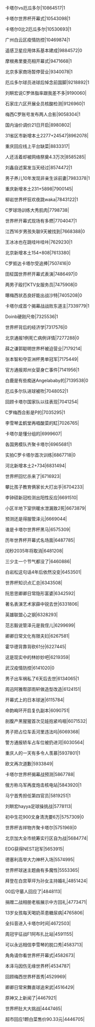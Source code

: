 卡塔尔vs厄瓜多尔|10864517|1

卡塔尔世界杯开幕式|10543098|1

卡塔尔0比2厄瓜多尔|10530693|1

广州白云区疫情防控|10469874|1

遥感卫星应用体系基本建成|9884572|0

摩根弗里曼亮相开幕式|9471668|1

北京多家商场暂停营业|9340078|1

厄瓜多尔球员进球后悼念前国脚|9218892|1

刘畊宏说C罗体脂率跟我差不多|9190060|

石家庄六区开展全员核酸检测|9126960|1

梅西C罗账号发布两人合影|9058304|1

国内油价调价21日开启|8980802|

31省区市新增本土2277+24547|8962078|

重庆回应线上平台缺菜|8833317|

人还活着却被网络祭奠4.3万次|8585285|

刘鑫自述案发当天经过|8574472|1

男子养儿10年发现非亲生诉前妻|7983378|1

重庆新增本土231+5898|7900145|

柳岩世界杯狂欢夜跳waka|7843122|1

C罗球场训练大秀肌肉|7798738|

世界杯开幕式现场有多燃|7704047|1

江西16岁男孩失联9天被找到|7668388|0

王冰冰也在跳哇咔哇咔|7629230|1

北京新增本土154+808|7613380|

C罗抵达卡塔尔受追捧|7507416|0

田柾国世界杯开幕式表演|7486497|0

两男子殴打KTV女服务员|7475908|0

曝梅西状态良好能出战沙特|7405208|0

卡塔尔成首个揭幕战战败东道主|7339779|1

Doinb硬刚尺帝|7325536|1

世界杯背后的经济学|7317576|0

北京通报1例死亡病例详情|7277288|0

薛之谦郭聪明世界杯被迫营业|7179214|

张本智和夺亚洲杯男单冠军|7175449|

官方通报郑州女婴身亡事件|7141956|1

白鹿是有些痴迷Angelababy的|7139538|0

厄瓜多尔队进球被吹|7048052|1

回顾卡塔尔国家队以往表现|7041254|

C罗梅西合影是P的|7035295|1

李雪琴孟鹤堂再唱酸菜的缸|7026765|

卡塔尔是懂分组的|6999607|

各国男模队齐聚卡塔尔|6965681|1

实拍C罗卡塔尔首次训练|6867718|0

河北新增本土2+734|6831494|

世界杯回忆杀来了|6716923|

攀比孩子教育俩家长大打出手|6704233|

李钟硕新冠检测出阳性反应|6691510|

小区半地下室供暖水泄漏致2死|6673879|

预测还是得服管泽元|6669044|

谁是卡塔尔世界杯黑马|6575309|

历年世界杯开幕式名场面|6487785|

闰秒2035年将取消|6481208|

三少主一个节气都没了|6460886|

白岩松这句话4年后依然没变|6453501|

世界杯知识点汇总|6343508|

阮思思卿卿日常隐形富婆|6342592|

著名表演艺术家薛中锐去世|6331806|

英雄联盟心之钢|6328293|

范志毅说管泽元是我侄儿|6299699|

卿卿日常文化有限夫妇|6267581|

霍华德背靠背砍61分|6227445|

这是现实中的林妙妙吧|6219359|

武汉疫情防控|6141020|0

男子出车祸私了6天后去世|6134065|1

周迅阿雅帮邵雨轩做造型改造|6124151|

开幕式上的日本球迷|6115784|

命韵峋环开启复仇副本|6090751|

剖腹产黑猩猩首次见娃抱紧呜咽|6071532|

男子把占位车丢河里违法吗|6069368|

警方通报轿车占车位被扔进河|6030564|

重庆人的一天有多令人羡慕|5937801|1

欧文再次道歉|5933849|

卡塔尔世界杯揭幕战预测|5867788|

俄方称乌军再度炮击核电站|5843920|1

马宁首秀担任第四官员|5819251|1

刘畊宏hayya足球操挑战|5778113|

初中生花900文身清洗要6万|5757309|0

世界杯吉祥物齐聚卡塔尔|5751969|0

北京加大全市统筹实行区自为战|5684774|

EDG获得NEST冠军|5653915|

德塞利高举大力神杯入场|5574995|

世界杯球迷主题曲有多魔性|5553365|

拜登在白宫草坪为孙女主持婚礼|4851424|

00后守墓人回应了|4848113|

捐赠二战相册老板展示中方回礼|4773471|

13岁女孩每天喝奶茶患糖尿病|4765806|

全抖音进入卡塔尔时间|4672503|

周冠宇征战F1阿布扎比站|4591155|

可以永远相信李雪琴的脱口秀|4583713|

角角请你看世界杯开幕式|4582673|

本泽马因伤无缘世界杯|4534787|

回顾梅西世界杯首秀|4529969|

卿卿日常宋舞直球追宋武|4516429|

原神又上新闻了|4467921|

世界杯肚大大挑战|4447465|

超市回应1颗白菜售价90.33元|4446705|

